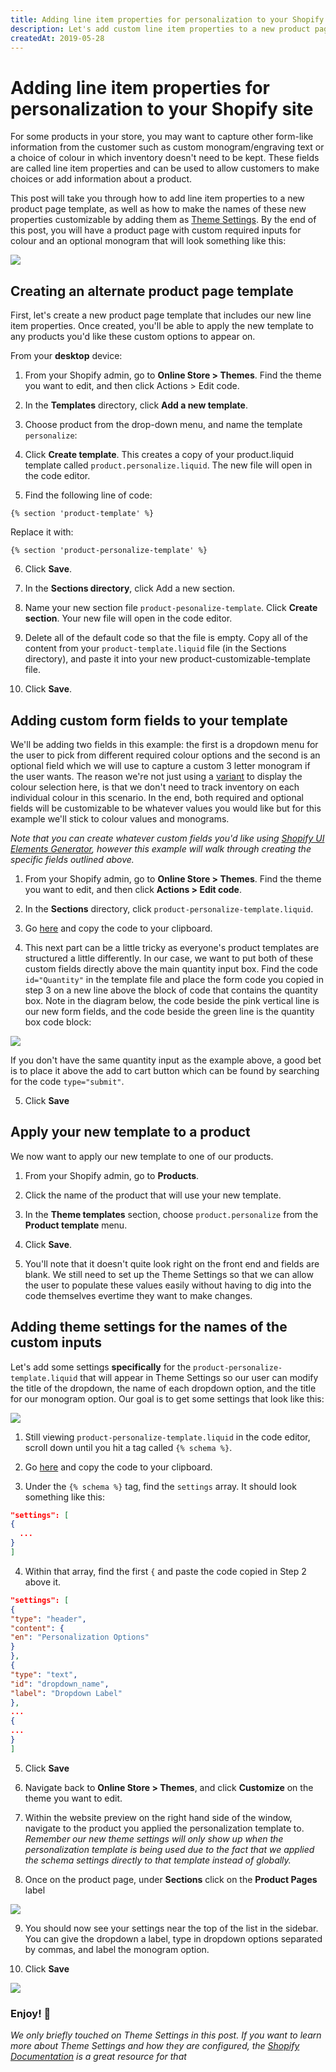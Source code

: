 ```yaml
---
title: Adding line item properties for personalization to your Shopify site
description: Let's add custom line item properties to a new product page template, as well as make the names of these new properties customizable by adding them as Theme Settings in the Shopify Admin.
createdAt: 2019-05-28
---
```


<div class="prose dark:prose-light">

# Adding line item properties for personalization to your Shopify site

For some products in your store, you may want to capture other form-like information from the customer such as custom monogram/engraving text or a choice of colour in which inventory doesn't need to be kept. These fields are called line item properties and can be used to allow customers to make choices or add information about a product.

This post will take you through how to add line item properties to a new product page template, as well as how to make the names of these new properties customizable by adding them as [Theme Settings](https://help.shopify.com/en/manual/using-themes/change-the-layout/theme-settings). By the end of this post, you will have a product page with custom required inputs for colour and an optional monogram that will look something like this:

![](https://s3-us-west-2.amazonaws.com/carsons-assets/images/shopify-personalize-products-screen.png)

## Creating an alternate product page template

First, let's create a new product page template that includes our new line item properties. Once created, you'll be able to apply the new template to any products you'd like these custom options to appear on.

From your **desktop** device:

1. From your Shopify admin, go to **Online Store > Themes**.
   Find the theme you want to edit, and then click Actions > Edit code.

2. In the **Templates** directory, click **Add a new template**.

3. Choose product from the drop-down menu, and name the template `personalize`:

4. Click **Create template**. This creates a copy of your product.liquid template called `product.personalize.liquid`. The new file will open in the code editor.

5. Find the following line of code:

```liquid
{% section 'product-template' %}
```

Replace it with:

```liquid
{% section 'product-personalize-template' %}
```

6. Click **Save**.

7. In the **Sections directory**, click Add a new section.

8. Name your new section file `product-pesonalize-template`. Click **Create section**. Your new file will open in the code editor.

9. Delete all of the default code so that the file is empty. Copy all of the content from your `product-template.liquid` file (in the Sections directory), and paste it into your new product-customizable-template file.

10. Click **Save**.

## Adding custom form fields to your template

We'll be adding two fields in this example: the first is a dropdown menu for the user to pick from different required colour options and the second is an optional field which we will use to capture a custom 3 letter monogram if the user wants. The reason we're not just using a [variant](https://help.shopify.com/en/manual/products/variants) to display the colour selection here, is that we don't need to track inventory on each individual colour in this scenario. In the end, both required and optional fields will be customizable to be whatever values you would like but for this example we'll stick to colour values and monograms.

_Note that you can create whatever custom fields you'd like using [Shopify UI Elements Generator](https://ui-elements-generator.myshopify.com/pages/line-item-property), however this example will walk through creating the specific fields outlined above._

1. From your Shopify admin, go to **Online Store > Themes**.
   Find the theme you want to edit, and then click **Actions > Edit code**.

2. In the **Sections** directory, click `product-personalize-template.liquid`.

3. Go [here](https://gist.githubusercontent.com/CarsonBain/87bd092cd1ba898e257152bd96bb4b28/raw/50e6dc1b7e93c1a437b365edb22a57f5968c1b3d/product-personalize-fields.liquid) and copy the code to your clipboard.

4. This next part can be a little tricky as everyone's product templates are structured a little differently. In our case, we want to put both of these custom fields directly above the main quantity input box. Find the code `id="Quantity"` in the template file and place the form code you copied in step 3 on a new line above the block of code that contains the quantity box. Note in the diagram below, the code beside the pink vertical line is our new form fields, and the code beside the green line is the quantity box code block:

![](https://s3-us-west-2.amazonaws.com/carsons-assets/images/shopify-personalize-templatecode1.png)

If you don't have the same quantity input as the example above, a good bet is to place it above the add to cart button which can be found by searching for the code `type="submit"`.

5. Click **Save**

## Apply your new template to a product

We now want to apply our new template to one of our products.

1. From your Shopify admin, go to **Products**.

2. Click the name of the product that will use your new template.

3. In the **Theme templates** section, choose `product.personalize` from the **Product template** menu.

4. Click **Save**.

5. You'll note that it doesn't quite look right on the front end and fields are blank. We still need to set up the Theme Settings so that we can allow the user to populate these values easily without having to dig into the code themselves evertime they want to make changes.

## Adding theme settings for the names of the custom inputs

Let's add some settings **specifically** for the `product-personalize-template.liquid` that will appear in Theme Settings so our user can modify the title of the dropdown, the name of each dropdown option, and the title for our monogram option. Our goal is to get some settings that look like this:

![](https://s3-us-west-2.amazonaws.com/carsons-assets/images/shopify-personalize-theme-settings1.png)

1. Still viewing `product-personalize-template.liquid` in the code editor, scroll down until you hit a tag called `{% schema %}`.

2. Go [here](https://gist.githubusercontent.com/CarsonBain/2395937c9eb8bb3750c4ab67315cab5f/raw/5043e9d8be3a7838794ae55009d6e9b25edd2c45/product-personalize-theme-settings-partial.schema) and copy the code to your clipboard.

3. Under the `{% schema %}` tag, find the `settings` array. It should look something like this:

```json
"settings": [
{
  ...
}
]
```

4. Within that array, find the first `{` and paste the code copied in Step 2 above it.

```json
"settings": [
{
"type": "header",
"content": {
"en": "Personalization Options"
}
},
{
"type": "text",
"id": "dropdown_name",
"label": "Dropdown Label"
},
...
{
...
}
]
```

5. Click **Save**

6. Navigate back to **Online Store > Themes**, and click **Customize** on the theme you want to edit.

7. Within the website preview on the right hand side of the window, navigate to the product you applied the personalization template to. _Remember our new theme settings will only show up when the personalization template is being used due to the fact that we applied the schema settings directly to that template instead of globally._

8. Once on the product page, under **Sections** click on the **Product Pages** label

![](https://s3-us-west-2.amazonaws.com/carsons-assets/images/shopify-personalize-theme-settings2.png)

9. You should now see your settings near the top of the list in the sidebar. You can give the dropdown a label, type in dropdown options separated by commas, and label the monogram option.

10. Click **Save**

![](https://s3-us-west-2.amazonaws.com/carsons-assets/images/shopify-personalize-theme-settings1.png)

### Enjoy! 🎉

_We only briefly touched on Theme Settings in this post. If you want to learn more about Theme Settings and how they are configured, the [Shopify Documentation](https://help.shopify.com/en/themes/development/theme-editor/settings-schema) is a great resource for that_

</div>
